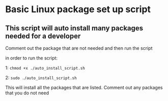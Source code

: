 # Basic Linux package set up script 

## This script will auto install many packages needed for a developer

 Comment out the package that are not needed and then run the script

 in order to run the script: 

1: `chmod +x ./auto_install_script.sh` 

2: `sudo ./auto_install_script.sh`

This will install all the packages that are listed. 
Comment out any packages that you do not need 
